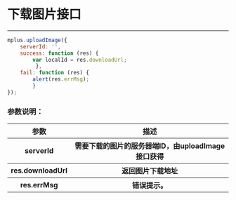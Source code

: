 # 下载图片接口

---
```JavaScript
mplus.uploadImage({
    serverId: '', 
    success: function (res) {
        var localId = res.downloadUrl; 
         },
	fail: function (res) {
        alert(res.errMsg);
        }
});
```

### 参数说明：

<table>
  <tr>
    <th>参数</th>
    <th>描述</th>
  </tr>
  <tr>
    <th>serverId</th>
    <th>需要下载的图片的服务器端ID，由uploadImage接口获得</th>
  </tr>
  <tr>
    <th>res.downloadUrl</th>
    <th>返回图片下载地址</th>
  </tr>
  <tr>
    <th>res.errMsg</th>
    <th>错误提示。</th>
  </tr>
</table>